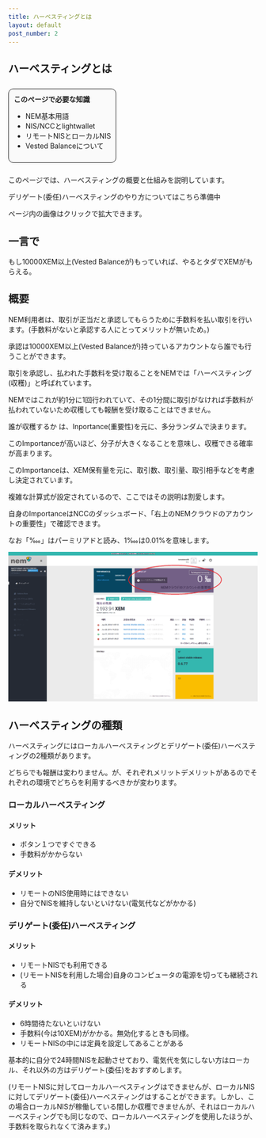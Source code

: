```yaml
---
title: ハーベスティングとは
layout: default
post_number: 2
---
```


## ハーベスティングとは

<div style="margin:10px 0;background-color:#FAFAFA;display:inline-block;border-radius:10px;padding:10px;border:1px solid;">
  <b>このページで必要な知識</b>
  <ul>
    <li>NEM基本用語</li>
    <li>NIS/NCCとlightwallet</li>
    <li>リモートNISとローカルNIS</li>
    <li>Vested Balanceについて</li>
  </ul>
</div>

このページでは、ハーベスティングの概要と仕組みを説明しています。

デリゲート(委任)ハーベスティングのやり方についてはこちら準備中

ページ内の画像はクリックで拡大できます。

## 一言で

もし10000XEM以上(Vested Balanceが)もっていれば、やるとタダでXEMがもらえる。

## 概要

NEM利用者は、取引が正当だと承認してもらうために手数料を払い取引を行います。(手数料がないと承認する人にとってメリットが無いため。)

承認は10000XEM以上(Vested Balanceが)持っているアカウントなら誰でも行うことができます。

取引を承認し、払われた手数料を受け取ることをNEMでは「ハーベスティング(収穫)」と呼ばれています。

NEMではこれが約1分に1回行われていて、その1分間に取引がなければ手数料が払われていないため収穫しても報酬を受け取ることはできません。


誰が収穫するか は、Inportance(重要性)を元に、多分ランダムで決まります。

このImportanceが高いほど、分子が大きくなることを意味し、収穫できる確率が高まります。

このImportanceは、XEM保有量を元に、取引数、取引量、取引相手などを考慮し決定されています。

複雑な計算式が設定されているので、ここではその説明は割愛します。

自身のImportanceはNCCのダッシュボード、「右上のNEMクラウドのアカウントの重要性」で確認できます。

なお「‱」はパーミリアドと読み、1‱は0.01%を意味します。

<img src="/images/wallet-page8.png" class="img-responsive">

## ハーベスティングの種類
ハーベスティングにはローカルハーベスティングとデリゲート(委任)ハーベスティングの2種類があります。

どちらでも報酬は変わりません。が、それぞれメリットデメリットがあるのでそれぞれの環境でどちらを利用するべきかが変わります。

### ローカルハーベスティング

#### メリット
+ ボタン１つですぐできる
+ 手数料がかからない

#### デメリット
+ リモートのNIS使用時にはできない
+ 自分でNISを維持しないといけない(電気代などがかかる)

### デリゲート(委任)ハーベスティング

#### メリット
+ リモートNISでも利用できる
+ (リモートNISを利用した場合)自身のコンピュータの電源を切っても継続される

#### デメリット
+ 6時間待たないといけない
+ 手数料(今は10XEM)がかかる。無効化するときも同様。
+ リモートNISの中には定員を設定してあることがある

基本的に自分で24時間NISを起動させており、電気代を気にしない方はローカル、それ以外の方はデリゲート(委任)をおすすめします。

(リモートNISに対してローカルハーベスティングはできませんが、ローカルNISに対してデリゲート(委任)ハーベスティングはすることができます。しかし、この場合ローカルNISが稼働している間しか収穫できませんが、それはローカルハーベスティングでも同じなので、ローカルハーベスティングを使用したほうが、手数料を取られなくて済みます。)
